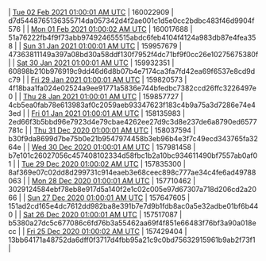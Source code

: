 | [Tue 02 Feb 2021 01:00:01 AM UTC](https://transfer.sh/Dbwu7/trcninja-dbdump-20210202010001.tar.bz2) | 160022909 | d7d5448765136355714da057342d4f2ae001c1d5e0cc2bdbc483f46d9904f576 | 
| [Mon 01 Feb 2021 01:00:02 AM UTC](https://transfer.sh/8wYkI/trcninja-dbdump-20210201010002.tar.bz2) | 160017688 | 51a76222fb4f9f73abb974924655515abdc6feb4104f4124a983db87e4fea358 | 
| [Sun 31 Jan 2021 01:00:01 AM UTC](https://transfer.sh/GuKT1/trcninja-dbdump-20210131010001.tar.bz2) | 159957679 | 47363811149a397a08bd30a58ddf130f7952f4dc71bf9f0cc26e10275675380f | 
| [Sat 30 Jan 2021 01:00:01 AM UTC](https://transfer.sh/135ZKU/trcninja-dbdump-20210130010001.tar.bz2) | 159932351 | 60898b210b976919c9dd46d6d8b07b4e7174ca3fa7fd42ea69f6537e8cd9dc79 | 
| [Fri 29 Jan 2021 01:00:01 AM UTC](https://transfer.sh/zpFFb/trcninja-dbdump-20210129010001.tar.bz2) | 159820573 | 4f18baa1fa024e02524a9ee91771a5836e744bfedbc7382ccd26ffc3226497e0 | 
| [Thu 28 Jan 2021 01:00:01 AM UTC](https://transfer.sh/EQDqd/trcninja-dbdump-20210128010001.tar.bz2) | 159857727 | 4cb5ea0fab78e613983af0c2059aeb93347623f183c4b9a75a3d7286e74e43ed | 
| [Fri 01 Jan 2021 01:00:01 AM UTC]() | 158135983 | 2ed66f3b5bbd96e7923d4e79cbae4262ee27d9c3d8e237de6a8790ed6577781c | 
| [Thu 31 Dec 2020 01:00:01 AM UTC]() | 158037594 | b30f9da8699d7be75b0e21b9547974458b3eb96b4e3f7c49ecd343765fa3264e | 
| [Wed 30 Dec 2020 01:00:01 AM UTC]() | 157981458 | b7e101c26027056c457408102334d58fbc1b2a10bc934611490bf7557ab0af01 | 
| [Tue 29 Dec 2020 01:00:02 AM UTC]() | 157835300 | 8af369e07c02dd8d299731c914eaeb3e68ceec898c777ae34c4fe6ad49788063 | 
| [Mon 28 Dec 2020 01:00:01 AM UTC]() | 157710462 | 3029124584ebf78eb8e917d5a140f2e1c02c005e97d67307a718d206cd2a2066 | 
| [Sun 27 Dec 2020 01:00:01 AM UTC]() | 157647605 | 151ad2cd165e4dc7612dd982ba8e391b7e7d9b1fdb8ac0a5e32adbe01bf6b440 | 
| [Sat 26 Dec 2020 01:00:01 AM UTC]() | 157517087 | b5380a27dc5c677086c6fd76b3a55462aa69f4f851e66483f76bf3a90a018ecc | 
| [Fri 25 Dec 2020 01:00:02 AM UTC]() | 157429404 | 13bb64171a48752da6dff0f3717d4fbb95a21c9c0bd75632915961b9ab2f73f1 | 
